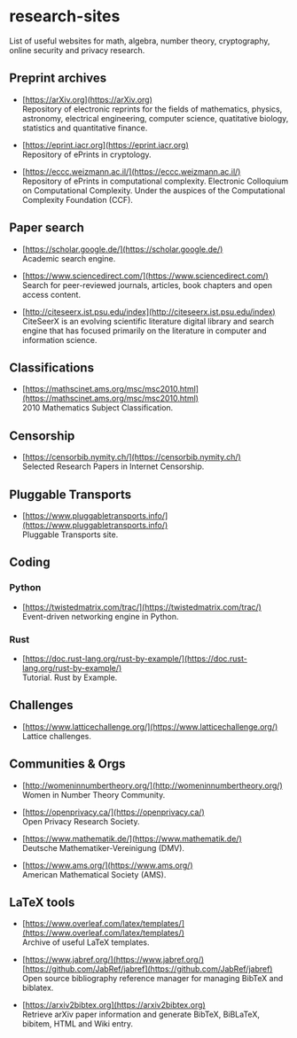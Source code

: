 # research-sites

List of useful websites for math, algebra, number theory, cryptography, online
security and privacy research.

## Preprint archives
* [https://arXiv.org](https://arXiv.org)  
Repository of electronic reprints for the fields of mathematics, physics,
astronomy, electrical engineering, computer science, quatitative biology,
statistics and quantitative finance.

* [https://eprint.iacr.org](https://eprint.iacr.org)  
Repository of ePrints in cryptology.

* [https://eccc.weizmann.ac.il/](https://eccc.weizmann.ac.il/)  
Repository of ePrints in computational complexity. Electronic Colloquium on Computational Complexity. Under the auspices of the Computational Complexity Foundation (CCF).


## Paper search
* [https://scholar.google.de/](https://scholar.google.de/)  
Academic search engine.

* [https://www.sciencedirect.com/](https://www.sciencedirect.com/)  
Search for peer-reviewed journals, articles, book chapters and open access content.

* [http://citeseerx.ist.psu.edu/index](http://citeseerx.ist.psu.edu/index)  
CiteSeerX is an evolving scientific literature digital library and search engine that has focused primarily on the literature in computer and information science.


## Classifications
* [https://mathscinet.ams.org/msc/msc2010.html](https://mathscinet.ams.org/msc/msc2010.html)  
2010 Mathematics Subject Classification.


## Censorship  
* [https://censorbib.nymity.ch/](https://censorbib.nymity.ch/)  
Selected Research Papers in Internet Censorship.


## Pluggable Transports  
* [https://www.pluggabletransports.info/](https://www.pluggabletransports.info/)  
Pluggable Transports site.


## Coding
### Python
* [https://twistedmatrix.com/trac/](https://twistedmatrix.com/trac/)  
Event-driven networking engine in Python.

### Rust
* [https://doc.rust-lang.org/rust-by-example/](https://doc.rust-lang.org/rust-by-example/)  
Tutorial. Rust by Example.


## Challenges
* [https://www.latticechallenge.org/](https://www.latticechallenge.org/)  
Lattice challenges.


## Communities & Orgs  
* [http://womeninnumbertheory.org/](http://womeninnumbertheory.org/)  
Women in Number Theory Community.

* [https://openprivacy.ca/](https://openprivacy.ca/)  
Open Privacy Research Society.

* [https://www.mathematik.de/](https://www.mathematik.de/)  
Deutsche Mathematiker-Vereinigung (DMV).  

* [https://www.ams.org/](https://www.ams.org/)   
American Mathematical Society (AMS).  


## LaTeX tools
* [https://www.overleaf.com/latex/templates/](https://www.overleaf.com/latex/templates/)  
Archive of useful LaTeX templates.

* [https://www.jabref.org/](https://www.jabref.org/)  
[https://github.com/JabRef/jabref](https://github.com/JabRef/jabref)  
Open source bibliography reference manager for managing BibTeX and biblatex.

* [https://arxiv2bibtex.org](https://arxiv2bibtex.org)  
Retrieve arXiv paper information and generate BibTeX, BiBLaTeX, bibitem, HTML and
Wiki entry.
